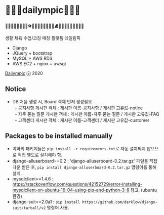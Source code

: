 # 🥇🥈🥉dailympic🥉🥈🥇

🏌️‍♀️🏄‍♂️🏊‍♂️🚴‍♀️⚽🏀🏐🏈🏉🎱🎳🥌⛳⛸🤿🛶🎿🏒🥍🏓🏸🥋🥊

생활 체육 수업/코칭 매칭 플랫폼 데일림픽

- Django
- JQuery + bootstrap
- MySQL + AWS RDS
- AWS EC2 + nginx + uwsgi

[Dailympic](http://dailympic.com) ⓒ 2020

## Notice
- DB 처음 생성 시, Board 객체 먼저 생성필요
<br>&nbsp;&nbsp;- 공지사항 게시판 객체 : 게시판 이름-공지사항 / 게시판 고유값-notice
<br>&nbsp;&nbsp;- 자주 묻는 질문 게시판 객체 :
게시판 이름-자주 묻는 질문 / 게시판 고유값-FAQ
<br>&nbsp;&nbsp;- 고객센터 게시판 객체 : 게시판 이름-고객센터 / 게시판 고유값-customer

## Packages to be installed manually
- 이하의 패키지들은 `pip install -r requirements.txt`로 자동 설치되지 않으므로 직접 별도로 설치해야 함.
- django-alluserboard==0.2 : 'django-alluserboard-0.2.tar.gz' 파일을 직접 다운 받은 후, `pip install django-alluserboard-0.2.tar.gz` 명령어를 통해 설치. 
- mysqlclient==1.4.6 : https://stackoverflow.com/questions/42152729/error-installing-mysqlclient-on-ubuntu-16-04-using-pip-and-python-3-6 참고. (ubuntu 환경)
- django-suit==2.0a1 : `pip install https://github.com/darklow/django-suit/tarball/v2` 명령어 사용.
